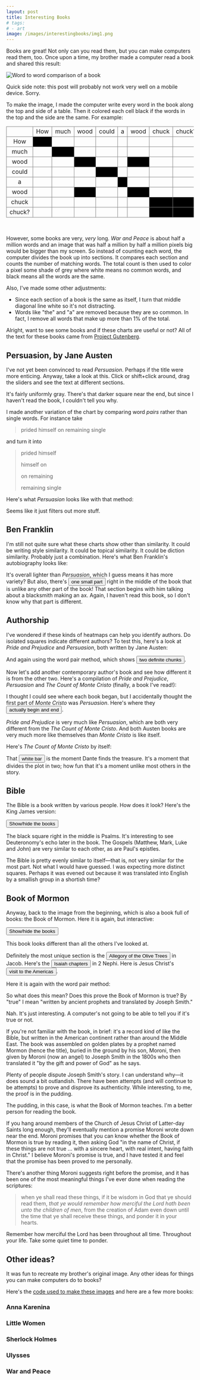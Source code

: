 ```yaml
---
layout: post
title: Interesting Books
# tags:
# - art
image: /images/interestingbooks/img1.png
---
```


Books are great! Not only can you read them, but you can make computers read them, too. Once upon a time, my brother made a computer read a book and shared this result:

![Word to word comparison of a book](/images/interestingbooks/img1.png)

Quick side note: this post will probably not work very well on a mobile device. Sorry.

To make the image, I made the computer write every word in the book along the top and side of a table. Then it colored each cell black if the words in the top and the side are the same. For example:

<style>
table.bordered {
  border-collapse: collapse;
  border-spacing: 0;
  width: 100%;
}
table.bordered td {
  border: 1px solid grey;
  text-align: center;
  vertical-align: center;
}
table.bordered td.mark {
  background-color: black;
}
</style>
<table class="bordered">
  <tr>
    <td></td>
    <td>How</td>
    <td>much</td>
    <td>wood</td>
    <td>could</td>
    <td>a</td>
    <td>wood</td>
    <td>chuck</td>
    <td>chuck?</td>
  </tr>
  <tr>
    <td>How</td>
    <td class="mark"></td>
    <td></td>
    <td></td>
    <td></td>
    <td></td>
    <td></td>
    <td></td>
    <td></td>
  </tr>
  <tr>
    <td>much</td>
    <td></td>
    <td class="mark"></td>
    <td></td>
    <td></td>
    <td></td>
    <td></td>
    <td></td>
    <td></td>
  </tr>
  <tr>
    <td>wood</td>
    <td></td>
    <td></td>
    <td class="mark"></td>
    <td></td>
    <td></td>
    <td class="mark"></td>
    <td></td>
    <td></td>
  </tr>
  <tr>
    <td>could</td>
    <td></td>
    <td></td>
    <td></td>
    <td class="mark"></td>
    <td></td>
    <td></td>
    <td></td>
    <td></td>
  </tr>
  <tr>
    <td>a</td>
    <td></td>
    <td></td>
    <td></td>
    <td></td>
    <td class="mark"></td>
    <td></td>
    <td></td>
    <td></td>
  </tr>
  <tr>
    <td>wood</td>
    <td></td>
    <td></td>
    <td class="mark"></td>
    <td></td>
    <td></td>
    <td class="mark"></td>
    <td></td>
    <td></td>
  </tr>
  <tr>
    <td>chuck</td>
    <td></td>
    <td></td>
    <td></td>
    <td></td>
    <td></td>
    <td></td>
    <td class="mark"></td>
    <td class="mark"></td>
  </tr>
  <tr>
    <td>chuck?</td>
    <td></td>
    <td></td>
    <td></td>
    <td></td>
    <td></td>
    <td></td>
    <td class="mark"></td>
    <td class="mark"></td>
  </tr>  
</table>

<br/>

However, some books are very, *very* long. *War and Peace* is about half a million words and an image that was half a million by half a million pixels big would be bigger than my screen. So instead of counting each word, the computer divides the book up into sections. It compares each section and counts the number of matching words. The total count is then used to color a pixel some shade of grey where white means no common words, and black means all the words are the same.

Also, I've made some other adjustments:

- Since each section of a book is the same as itself, I turn that middle diagonal line white so it's not distracting.
- Words like "the" and "a" are removed because they are so common. In fact, I remove all words that make up more than 1% of the total.

Alright, want to see some books and if these charts are useful or not? All of the text for these books came from [Project Gutenberg](https://www.gutenberg.org/).

<style>
.textpreview {
  background-color: rgba(0,0,0,0.02);
  padding: 2rem;
  border-radius: 6px;
  font-family: monospace;
  flex-basis: 50%;
  max-height: 10rem;
  overflow-y: auto;
  margin-bottom: 2rem;
}
.textpreview .match {
  background-color: rgba(255,251,205,1.0);
}
.box {
  overflow: visible;
  font-size: 0.7rem;
  white-space: nowrap;
}
</style>
<script>
const IMAGESIZE = 740;
function removeExts(x) {
  let parts = x.split('.');
  return parts.slice(0, parts.length - 2).join('.');
}
function debounce(func, delay) {
  let timer;
  return (...args) => {
    if (timer) {
      clearTimeout(timer);
    }
    timer = setTimeout(() => {
      clearTimeout(timer);
      func(...args);
    }, delay)
  }
}
let existing_boxes = {};
function toggleBox(key, color, x0, y0, x1, y1, label) {
  let fullkey = `${key} ${color} ${x0} ${y0} ${x1} ${y1} ${label}`;
  label = label || '';
  if (existing_boxes[fullkey]) {
    existing_boxes[fullkey].parentNode.removeChild(existing_boxes[fullkey]);
    delete existing_boxes[fullkey];
  } else {
    let wrap = document.querySelector(`#${key} .wrap`);
    let box = document.createElement('div');
    box.classList.add('box');
    box.setAttribute('style', `position: absolute; background-color: ${color};`);
    box.style.left = `${100 * x0/IMAGESIZE}%`;
    box.style.top = `${100 * y0/IMAGESIZE}%`;
    box.style.width = `${100 * (x1 - x0)/IMAGESIZE}%`;
    box.style.height = `${100 * (y1 - y0)/IMAGESIZE}%`;
    box.innerText = label;
    existing_boxes[fullkey] = box; 
    wrap.appendChild(box);
  }
}
function toggleCenterBox(key, color, start, end, label) {
  toggleBox(key, color, start, start, end, end, label);
}
var img_ids = 0;
function showInspectableImage(imageurl, key) {
  let img_id = key || "inspectable-" + img_ids++;
  
  let wrap = document.createElement('div');
  wrap.classList.add('wrap');
  wrap.setAttribute('style', 'position: relative');

  let img = document.createElement('img');
  img.src = imageurl;
  img.addEventListener('click', (ev) => {
    if (ev.shiftKey) {
      slider2.value = ev.offsetX;
      updateHighlight(1, Number(ev.offsetX));
    } else {
      slider1.value = ev.offsetX;
      updateHighlight(0, Number(ev.offsetX));
    }
  })

  let highlight1 = document.createElement('div');
  highlight1.setAttribute('style', 'width: 1px; height: 100%; background-color: rgba(255,0,0,0.5); position: absolute; top: 0; left: 0;');

  let highlight2 = document.createElement('div');
  highlight2.setAttribute('style', 'width: 1px; height: 100%; background-color: rgba(0,0,255,0.5); position: absolute; top: 0; left: 0;');

  wrap.appendChild(img);
  wrap.appendChild(highlight1);
  wrap.appendChild(highlight2);
  
  let text1 = '';
  let textpreview1 = document.createElement('div');
  textpreview1.classList.add('textpreview');
  let text2 = '';
  let textpreview2 = document.createElement('div');
  textpreview2.classList.add('textpreview');
  let previews = document.createElement('div');
  previews.setAttribute('style', 'display: flex;');
  previews.appendChild(textpreview1);
  previews.appendChild(textpreview2);

  let slider1 = document.createElement('input');
  slider1.setAttribute('type', 'range');
  slider1.setAttribute('min', '0');
  slider1.setAttribute('max', IMAGESIZE);
  slider1.setAttribute('value', '0');
  slider1.setAttribute('style', 'width: 100%;');

  let slider2 = document.createElement('input');
  slider2.setAttribute('type', 'range');
  slider2.setAttribute('min', '0');
  slider2.setAttribute('max', IMAGESIZE);
  slider2.setAttribute('value', '0');
  slider2.setAttribute('style', 'width: 100%;');
  
  function compareTexts() {
    console.log("comparing texts");
    if (!text1 || !text2) {
      return;
    }
    let parts1 = text1.split(' ');
    let s1 = new Set(parts1);
    let parts2 = text2.split(' ');
    let s2 = new Set(parts2);
    textpreview1.innerHTML = 'Chunk ' + textpreview1.getAttribute('chunk') + '\n' + parts1.map(word => {
      if (s2.has(word)) {
        return '<span class="match">' + word + '</span>'
      } else {
        return '<span>' + word + '</span>';
      }
    }).join('&nbsp;');
    textpreview2.innerHTML = 'Chunk ' + textpreview2.getAttribute('chunk') + '\n' + parts2.map(word => {
      if (s1.has(word)) {
        return '<span class="match">' + word + '</span>'
      } else {
        return '<span>' + word + '</span>';
      }
    }).join('&nbsp;');
  }

  function updateHighlight(which, val) {
    if (which === 0) {
      highlight1.style.left = `${val}px`;
    } else {
      highlight2.style.left = `${val}px`;
    }
    updatetext(which, val);
  }
  let updatetext = debounce((which, val) => {
    let chunkurl = removeExts(imageurl) + '/chunk' + val + '.txt'
    console.log(chunkurl);
    fetch(chunkurl)
      .then((response) => response.text())
      .then((text) => {
        let elem = which === 0 ? textpreview1 : textpreview2;
        elem.setAttribute('chunk', val);
        elem.innerText = `Chunk ${val}\n${text}`;
        if (which === 0) {
          text1 = text;
        } else {
          text2 = text;
        }
        // compareTexts();
      })
  }, 150)
  
  slider1.addEventListener('input', (ev) => {
    updateHighlight(0, Number(ev.target.value));
  });
  slider2.addEventListener('input', (ev) => {
    updateHighlight(1, Number(ev.target.value));
  });

  let root = document.createElement('div');
  root.setAttribute('id', img_id);
  root.appendChild(wrap);
  root.appendChild(slider1);
  root.appendChild(slider2);
  root.appendChild(previews);
  document.currentScript.after(root);
}
</script>

## Persuasion, by Jane Austen

I've not yet been convinced to read *Persuasion*. Perhaps if the title were more enticing. Anyway, take a look at this. Click or shift+click around, drag the sliders and see the text at different sections.

<script>showInspectableImage("{% if jekyll.environment == "development" %}http://127.0.0.1:8080/v1{% else %}https://www.iffycan.com/book-analysis/v1{% endif %}/persuasion.1.png");</script>

It's fairly uniformly gray. There's that darker square near the end, but since I haven't read the book, I couldn't tell you why.

I made another variation of the chart by comparing word *pairs* rather than single words. For instance take

> prided himself on remaining single

and turn it into

> prided himself
>
> himself on
>
> on remaining
>
> remaining single

Here's what *Persuasion* looks like with that method:

<script>showInspectableImage("{% if jekyll.environment == "development" %}http://127.0.0.1:8080/v1{% else %}https://www.iffycan.com/book-analysis/v1{% endif %}/persuasion.2.png");</script>

Seems like it just filters out more stuff.

## Ben Franklin

I'm still not quite sure what these charts show other than similarity. It could be writing style similarity. It could be topical similarity. It could be diction similarity. Probably just a combination. Here's what Ben Franklin's autobiography looks like:

<script>showInspectableImage("{% if jekyll.environment == "development" %}http://127.0.0.1:8080/v1{% else %}https://www.iffycan.com/book-analysis/v1{% endif %}/ben_franklin.1.png", 'ben-franklin-1');</script>

It's overall lighter than *Persuasion*, which I guess means it has more variety? But also, there's <button onclick="toggleCenterBox('ben-franklin-1', 'rgba(0,127,0,0.2)',369, 380);">one small part</button> right in the middle of the book that is unlike any other part of the book! That section begins with him talking about a blacksmith making an ax. Again, I haven't read this book, so I don't know why that part is different.

## Authorship

I've wondered if these kinds of heatmaps can help you identify authors. Do isolated squares indicate different authors?  To test this, here's a look at *Pride and Prejudice* and *Persuasion*, both written by Jane Austen:

<script>showInspectableImage("{% if jekyll.environment == "development" %}http://127.0.0.1:8080/v1{% else %}https://www.iffycan.com/book-analysis/v1{% endif %}/pride_and_persuasion.1.png");</script>

And again using the word pair method, which shows <button onclick="toggleCenterBox('pride-persuasion-2', 'rgba(0,127,0,0.2)', 0, 438); toggleCenterBox('pride-persuasion-2', 'rgba(127,127,0,0.2)', 438, IMAGESIZE);">two definite chunks</button>.

<script>showInspectableImage("{% if jekyll.environment == "development" %}http://127.0.0.1:8080/v1{% else %}https://www.iffycan.com/book-analysis/v1{% endif %}/pride_and_persuasion.2.png", 'pride-persuasion-2');</script>

Now let's add another contemporary author's book and see how different it is from the other two. Here's a compilation of *Pride and Prejudice*, *Persuasion* and *The Count of Monte Cristo* (finally, a book I've read!):

<script>showInspectableImage("{% if jekyll.environment == "development" %}http://127.0.0.1:8080/v1{% else %}https://www.iffycan.com/book-analysis/v1{% endif %}/pride_persuade_crisco.1.png", 'ppc');</script>

I thought I could see where each book began, but I accidentally thought the first part of *Monte Cristo* was *Persuasion*. Here's where they <button onclick="toggleCenterBox('ppc', 'rgba(0,127,0,0.2)',0,135);toggleCenterBox('ppc', 'rgba(127,127,0,0.2)',135,227);toggleCenterBox('ppc', 'rgba(0,127,127,0.2)',227,IMAGESIZE);">actually begin and end</button>.

*Pride and Prejudice* is very much like *Persuasion*, which are both very different from the *The Count of Monte Cristo*. And both Austen books are very much more like themselves than *Monte Cristo* is like itself.

Here's *The Count of Monte Cristo* by itself:

<script>showInspectableImage("{% if jekyll.environment == "development" %}http://127.0.0.1:8080/v1{% else %}https://www.iffycan.com/book-analysis/v1{% endif %}/monte_cristo.1.png", 'cristo');</script>

That <button onclick="toggleBox('cristo', 'rgba(0,127,127,0.75)',133, 0, 136, IMAGESIZE);">white bar</button> is the moment Dante finds the treasure. It's a moment that divides the plot in two; how fun that it's a moment unlike most others in the story.

## Bible

The Bible is a book written by various people. How does it look? Here's the King James version:

<script>showInspectableImage("{% if jekyll.environment == "development" %}http://127.0.0.1:8080/v1{% else %}https://www.iffycan.com/book-analysis/v1{% endif %}/bible.1.png", 'bible');</script>

<script>
function showhidebible() {
  let bookstarts = [
    ["Genesis", 0],
    ["Exodus", 36],
    ["Leviticus", 66],
    ["Numbers", 89],
    ["Deuteronomy", 120],
    ["Joshua", 147],
    ["Judges", 164],
    ["Ruth", 182],
    ["Samuel 1", 184],
    ["Samuel 2", 208],
    ["Kings 1", 227],
    ["Kings 2", 250],
    ["Chronicles 1", 272],
    ["Chronicles 2", 291],
    ["Ezra", 316],
    ["Nehemiah", 323],
    ["Esther", 332],
    ["Job", 338],
    ["Psalms", 355],
    ["Proverbs", 395],
    ["Ecclesiastes", 409],
    ["Song of Solomon", 414],
    ["Isaiah", 416],
    ["Jeremiah", 451],
    ["Lamentations", 491],
    ["Ezekiel", 494],
    ["Daniel", 531],
    ["Hosea - Malachi", 547],
    // ["Hosea", 542],
    // ["Joel", 547],
    // ["Amos", 549],
    // ["Obadiah", 553],
    // ["Jonah", 553],
    // ["Micah", 555],
    // ["Nahum", 558],
    // ["Habakkuk", 559],
    // ["Zephaniah", 560],
    // ["Haggai", 562],
    // ["Zechariah", 563],
    // ["Malachi", 569],
    ["Matthew", 570],
    ["Mark", 593],
    ["Luke", 607],
    ["John", 631],
    ["Acts", 649],
    ["Romans - Jude", 672],
    // ["Corinthians 1", 681],
    // ["Corinthians 2", 689],
    // ["Galatians", 695],
    // ["Ephesians", 698],
    // ["Philippians", 701],
    // ["Colossians", 703],
    // ["Thessalonians 1", 705],
    // ["Thessalonians 2", 706],
    // ["Timothy 1", 707],
    // ["Timothy 2", 710],
    // ["Titus", 711],
    // ["Philemon", 712],
    // ["Hebrews", 712],
    // ["James", 719],
    // ["Peter 1", 721],
    // ["Peter 2", 723],
    // ["John 1", 725],
    // ["John 2", 727],
    // ["John 3", 727],
    // ["Jude", 728],
    ["Revelation", 728],
    ["", IMAGESIZE],
  ]
  let colors = [
    "rgba(0,127,0,0.2)",
    "rgba(0,127,127,0.2)",
    "rgba(127,127,0,0.2)",
    "rgba(0,0,127,0.2)",
    "rgba(127,0,127,0.2)",
    "rgba(127,0,0,0.2)",
  ]
  for (let i = 0; i < (bookstarts.length - 1); i++) {
    let color = colors[i % colors.length];
    let [book, start] = bookstarts[i];
    let [_, end] = bookstarts[i+1];
    toggleCenterBox('bible', color, start, end, book);
  }
}
</script>

<button onclick="showhidebible()">Show/hide the books</button>

The black square right in the middle is Psalms. It's interesting to see Deuteronomy's echo later in the book. The Gospels (Matthew, Mark, Luke and John) are very similar to each other, as are Paul's epistles.

The Bible is pretty evenly similar to itself&mdash;that is, not very similar for the most part. Not what I would have guessed. I was expecting more distinct squares. Perhaps it was evened out because it was translated into English by a smallish group in a shortish time?

## Book of Mormon

Anyway, back to the image from the beginning, which is also a book full of books: the Book of Mormon. Here it is again, but interactive:

<script>
function showhidebookofmormon() {
  let bookstarts = [
    ["1 Nephi", 0],
    ["2 Nephi", 71],
    ["Jacob", 153],
    ["Enos - Words of Mormon", 178],
    // ["Enos", 178],
    // ["Jarom", 181],
    // ["Omni", 183],
    // ["Words of Mormon", 187],
    ["Mosiah", 189],
    ["Alma", 275],
    ["Helaman", 509],
    ["3 Nephi", 566],
    ["4 Nephi", 645],
    ["Mormon", 651],
    ["Ether", 677],
    ["Moroni", 723], 
    ["", IMAGESIZE],
  ]
  let colors = [
    "rgba(0,127,0,0.2)",
    "rgba(0,127,127,0.2)",
    "rgba(127,127,0,0.2)",
    "rgba(0,0,127,0.2)",
    "rgba(127,0,127,0.2)",
    "rgba(127,0,0,0.2)",
  ]
  for (let i = 0; i < (bookstarts.length - 1); i++) {
    let color = colors[i % colors.length];
    let [book, start] = bookstarts[i];
    let [_, end] = bookstarts[i+1];
    toggleCenterBox('bookofmormon-1', color, start, end, book);
    toggleCenterBox('bookofmormon-2', color, start, end, book);
  }
}
</script>

<script>showInspectableImage("{% if jekyll.environment == "development" %}http://127.0.0.1:8080/v1{% else %}https://www.iffycan.com/book-analysis/v1{% endif %}/bookofmormon.1.png", 'bookofmormon-1');</script>

<button onclick="showhidebookofmormon()">Show/hide the books</button>

This book looks different than all the others I've looked at.

Definitely the most unique section is the <button onclick="toggleCenterBox('bookofmormon-1', 'rgba(127,0,0,0.5)', 163, 173, 'Olive tree')">Allegory of the Olive Trees</button> in Jacob.  Here's the <button onclick="toggleCenterBox('bookofmormon-1', 'rgba(0,127,0,0.5)', 106, 139, 'Isaiah')">Isaiah chapters</button> in 2 Nephi.  Here is Jesus Christ's <button onclick="toggleCenterBox('bookofmormon-1', 'rgba(0,127,127,0.5)', 596, 644, 'Jesus Christ')">visit to the Americas</button>. 

Here it is again with the word pair method:

<script>showInspectableImage("{% if jekyll.environment == "development" %}http://127.0.0.1:8080/v1{% else %}https://www.iffycan.com/book-analysis/v1{% endif %}/bookofmormon.2.png", "bookofmormon-2");</script>

So what does this mean? Does this prove the Book of Mormon is true? By "true" I mean "written by ancient prophets and translated by Joseph Smith."

Nah. It's just interesting. A computer's not going to be able to tell you if it's true or not.

If you're not familiar with the book, in brief: it's a record kind of like the Bible, but written in the American continent rather than around the Middle East. The book was assembled on golden plates by a prophet named Mormon (hence the title), buried in the ground by his son, Moroni, then given by Moroni (now an angel) to Joseph Smith in the 1800s who then translated it "by the gift and power of God" as he says.

Plenty of people dispute Joseph Smith's story. I can understand why&mdash;it does sound a bit outlandish. There have been attempts (and will continue to be attempts) to prove and disprove its authenticity. While interesting, to me, the proof is in the pudding.

The pudding, in this case, is what the Book of Mormon teaches. I'm a better person for reading the book.

If you hang around members of the Church of Jesus Christ of Latter-day Saints long enough, they'll eventually mention a promise Moroni wrote down near the end. Moroni promises that you can know whether the Book of Mormon is true by reading it, then asking God "in the name of Christ, if these things are not true ... with a sincere heart, with real intent, having faith in Christ." I believe Moroni's promise is true, and I have tested it and feel that the promise has been proved to me personally.

There's another thing Moroni suggests right before the promise, and it has been one of the most meaningful things I've ever done when reading the scriptures:

> when ye shall read these things, if it be wisdom in God that ye should read them, *that ye would remember how merciful the Lord hath been unto the children of men*, from the creation of Adam even down until the time that ye shall receive these things, and ponder it in your hearts.

Remember how merciful the Lord has been throughout all time. Throughout your life. Take some quiet time to ponder.

## Other ideas?

It was fun to recreate my brother's original image. Any other ideas for things you can make computers do to books?

Here's the [code used to make these images](https://github.com/iffy/book-analysis/blob/master/charts.nim) and here are a few more books:

### Anna Karenina

<script>showInspectableImage("{% if jekyll.environment == "development" %}http://127.0.0.1:8080/v1{% else %}https://www.iffycan.com/book-analysis/v1{% endif %}/anna_karenina.1.png");</script>

### Little Women

<script>showInspectableImage("{% if jekyll.environment == "development" %}http://127.0.0.1:8080/v1{% else %}https://www.iffycan.com/book-analysis/v1{% endif %}/little_women.1.png");</script>

### Sherlock Holmes

<script>showInspectableImage("{% if jekyll.environment == "development" %}http://127.0.0.1:8080/v1{% else %}https://www.iffycan.com/book-analysis/v1{% endif %}/sherlock_holmes.1.png");</script>

### Ulysses

<script>showInspectableImage("{% if jekyll.environment == "development" %}http://127.0.0.1:8080/v1{% else %}https://www.iffycan.com/book-analysis/v1{% endif %}/ulysses.1.png");</script>

### War and Peace

<script>showInspectableImage("{% if jekyll.environment == "development" %}http://127.0.0.1:8080/v1{% else %}https://www.iffycan.com/book-analysis/v1{% endif %}/war_and_peace.1.png");</script>